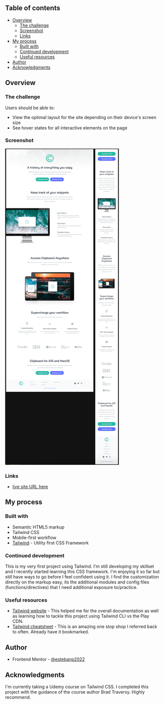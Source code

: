 ## Table of contents

- [Overview](#overview)
  - [The challenge](#the-challenge)
  - [Screenshot](#screenshot)
  - [Links](#links)
- [My process](#my-process)
  - [Built with](#built-with)
  - [Continued development](#continued-development)
  - [Useful resources](#useful-resources)
- [Author](#author)
- [Acknowledgments](#acknowledgments)

## Overview

### The challenge

Users should be able to:

- View the optimal layout for the site depending on their device's screen size
- See hover states for all interactive elements on the page

### Screenshot

![](./screenshot.png)

### Links

- [live site URL here](https://spiffy-truffle-d08c6c.netlify.app/)

## My process

### Built with

- Semantic HTML5 markup
- Tailwind CSS
- Mobile-first workflow
- [Tailwind](https://tailwindcss.com/) - Utility first CSS Framework

### Continued development

This is my very first project using Tailwind. I'm still developing my skillset and I recently started learning this CSS framework. I'm enjoying it so far but still have ways to go before I feel confident using it. I find the customization directly on the markup easy, its the additional modules and config files (functions/directives) that I need additional exposure to/practice.

### Useful resources

- [Tailwind website](https://www.tailwindcss.com) - This helped me for the overall documentation as well as learning how to tackle this project using Tailwind CLI vs the Play CDN.
- [Tailwind cheatsheet](https://nerdcave.com/tailwind-cheat-sheet) - This is an amazing one stop shop I referred back to often. Already have it bookmarked.

## Author

- Frontend Mentor - [@estebanp2022](https://www.frontendmentor.io/profile/estebanp2022)

## Acknowledgments

I'm currently taking a Udemy course on Tailwind CSS. I completed this project with the guidance of the course author Brad Traversy. Highly recommend.
